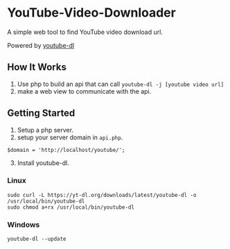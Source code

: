 # YouTube-Video-Downloader

A simple web tool to find YouTube video download url.

Powered by [youtube-dl](https://github.com/ytdl-org/youtube-dl)

## How It Works
1. Use php to build an api that can call `youtube-dl -j [youtube video url]`
2. make a web view to communicate with the api.

## Getting Started

1. Setup a php server.
2. setup your server domain in `api.php`.
```
$domain = 'http://localhost/youtube/';
```
3. Install youtube-dl.

### Linux
```
sudo curl -L https://yt-dl.org/downloads/latest/youtube-dl -o /usr/local/bin/youtube-dl
sudo chmod a+rx /usr/local/bin/youtube-dl
```
### Windows
```
youtube-dl --update
```

